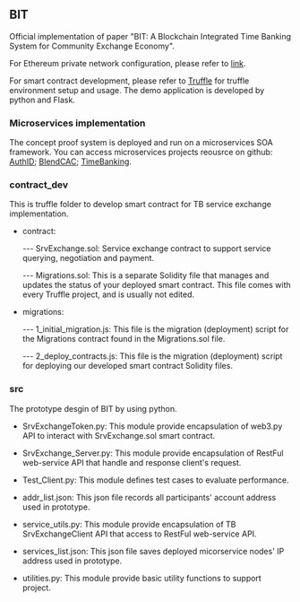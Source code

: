 ## BIT
Official implementation of paper "BIT: A Blockchain Integrated Time Banking System for Community Exchange Economy". 

For Ethereum private network configuration, please refer to [link](https://github.com/samuelxu999/Blockchain_dev/tree/master/MyChains).

For smart contract development, please refer to [Truffle](https://truffleframework.com/docs) for truffle environment setup and usage. The demo application is developed by python and Flask.

### Microservices implementation
The concept proof system is deployed and run on a microservices SOA framework. You can access microservices projects reousrce on github: 
[AuthID](https://github.com/samuelxu999/Microservices_dev/tree/master/Services_dev/AuthID); 
[BlendCAC](https://github.com/samuelxu999/Microservices_dev/tree/master/Services_dev/BlendCAC); 
[TimeBanking](https://github.com/samuelxu999/Microservices_dev/tree/master/Services_dev/TimeBanking).


### contract_dev
This is truffle folder to develop smart contract for TB service exchange implementation.
* contract:

	--- SrvExchange.sol: Service exchange contract to support service querying, negotiation and payment.
	
	--- Migrations.sol: This is a separate Solidity file that manages and updates the status of your deployed smart contract. This file comes with every Truffle project, and is usually not edited.
	
* migrations:

	--- 1_initial_migration.js: This file is the migration (deployment) script for the Migrations contract found in the Migrations.sol file.
	
	--- 2_deploy_contracts.js: This file is the migration (deployment) script for deploying our developed smart contract Solidity files.
	

### src
The prototype desgin of BIT by using python. 
* SrvExchangeToken.py: This module provide encapsulation of web3.py API to interact with SrvExchange.sol smart contract.

* SrvExchange_Server.py: This module provide encapsulation of RestFul web-service API that handle and response client's request.

* Test_Client.py: This module defines test cases to evaluate performance.

* addr_list.json: This json file records all participants' account address used in prototype.

* service_utils.py: This module provide encapsulation of TB SrvExchangeClient API that access to RestFul web-service API.

* services_list.json: This json file saves deployed micorservice nodes' IP address used in prototype.

* utilities.py: This module provide basic utility functions to support project.
